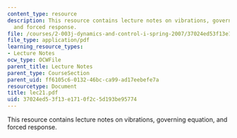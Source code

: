 ```yaml
---
content_type: resource
description: This resource contains lecture notes on vibrations, governing equation,
  and forced response.
file: /courses/2-003j-dynamics-and-control-i-spring-2007/37024ed53f13e1710f2c5d193be95774_lec21.pdf
file_type: application/pdf
learning_resource_types:
- Lecture Notes
ocw_type: OCWFile
parent_title: Lecture Notes
parent_type: CourseSection
parent_uid: ff6105c6-0132-46bc-ca99-ad17eebefe7a
resourcetype: Document
title: lec21.pdf
uid: 37024ed5-3f13-e171-0f2c-5d193be95774
---
```

This resource contains lecture notes on vibrations, governing equation, and forced response.

